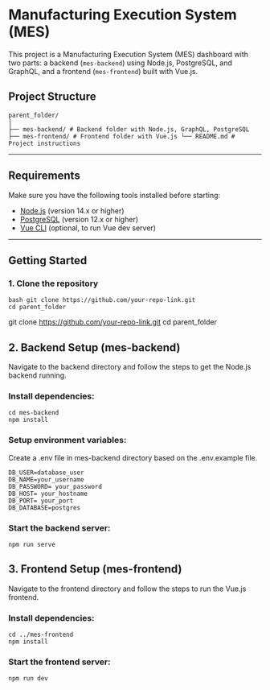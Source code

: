 # Manufacturing Execution System (MES)

This project is a Manufacturing Execution System (MES) dashboard with two parts: a backend (`mes-backend`) using Node.js, PostgreSQL, and GraphQL, and a frontend (`mes-frontend`) built with Vue.js.

## Project Structure

```
parent_folder/ 
│
├── mes-backend/ # Backend folder with Node.js, GraphQL, PostgreSQL
├── mes-frontend/ # Frontend folder with Vue.js └── README.md # Project instructions
```

---

## Requirements

Make sure you have the following tools installed before starting:

- [Node.js](https://nodejs.org/en/) (version 14.x or higher)
- [PostgreSQL](https://www.postgresql.org/) (version 12.x or higher)
- [Vue CLI](https://cli.vuejs.org/) (optional, to run Vue dev server)

---

## Getting Started

### 1. Clone the repository

```
bash git clone https://github.com/your-repo-link.git
cd parent_folder
```

git clone https://github.com/your-repo-link.git
cd parent_folder

## 2. Backend Setup (mes-backend)
Navigate to the backend directory and follow the steps to get the Node.js backend running.

### Install dependencies:

```
cd mes-backend
npm install
```
### Setup environment variables:
Create a .env file in mes-backend directory based on the .env.example file.

```
DB_USER=database_user
DB_NAME=your_username
DB_PASSWORD= your_password
DB_HOST= your_hostname
DB_PORT= your_port
DB_DATABASE=postgres
```
### Start the backend server:

```
npm run serve
```

## 3. Frontend Setup (mes-frontend)
Navigate to the frontend directory and follow the steps to run the Vue.js frontend.

### Install dependencies:

```
cd ../mes-frontend
npm install
```

### Start the frontend server:
```
npm run dev
```
